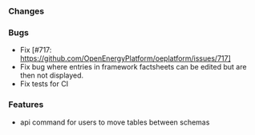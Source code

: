<!--
SPDX-FileCopyrightText: 2025 Christian Winger <c@wingechr.de>
SPDX-FileCopyrightText: 2025 Christian Hofmann <christian.hofmann@rl-institut.de>

SPDX-License-Identifier: CC0-1.0
-->

### Changes

### Bugs

- Fix [#717: https://github.com/OpenEnergyPlatform/oeplatform/issues/717]
- Fix bug where entries in framework factsheets can be edited but are then not displayed.
- Fix tests for CI

### Features

- api command for users to move tables between schemas
